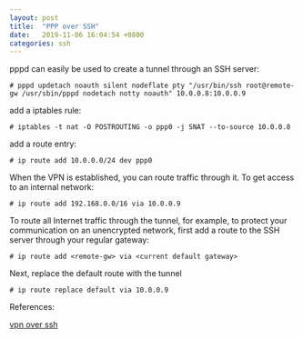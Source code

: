 ```yaml
---
layout: post
title:  "PPP over SSH"
date:   2019-11-06 16:04:54 +0800
categories: ssh
---
```


pppd can easily be used to create a tunnel through an SSH server:

```
# pppd updetach noauth silent nodeflate pty "/usr/bin/ssh root@remote-gw /usr/sbin/pppd nodetach notty noauth" 10.0.0.8:10.0.0.9
```

add a iptables rule:
```
# iptables -t nat -O POSTROUTING -o ppp0 -j SNAT --to-source 10.0.0.8
```

add a route entry:
```
# ip route add 10.0.0.0/24 dev ppp0
````

When the VPN is established, you can route traffic through it. To get access to an internal network:
```
# ip route add 192.168.0.0/16 via 10.0.0.9
```

To route all Internet traffic through the tunnel, for example, to protect your communication on an unencrypted network, first add a route to the SSH server through your regular gateway:
```
# ip route add <remote-gw> via <current default gateway>
```

Next, replace the default route with the tunnel
```
# ip route replace default via 10.0.0.9
```

References:

[vpn over ssh](https://wiki.archlinux.org/index.php/VPN_over_SSH)